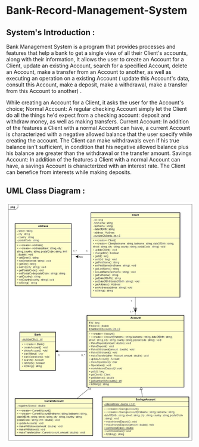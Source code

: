 # Bank-Record-Management-System
## System's Introduction :
Bank Management System is a program that provides processes and features that help a bank to get a single view of all their Client's accounts, along with their information, It allows the user to create an Account for a Client, update an existing Account, search for a specified Account, delete an Account, make a transfer from an Account to another, as well as executing an operation on a existing Account ( update this Account's data, consult this Account, make a deposit, make a withdrawal, make a transfer from this Account to another) .

While creating an Account for a Client, it asks the user for the Account's choice;
Normal Account: A regular checking Account simply let the Client do all the things he'd expect from a checking account: deposit and withdraw money, as well as making transfers. 
Current Account: In addition of the features a Client with a normal Account can have, a current Account is characterized with a negative allowed balance that the user specify while creating the account. The Client can make withdrawals even if his true balance isn't sufficient, in condition that his negative allowed balance plus his balance are greater than the withdrawal or the transfer amount.
Savings Account: In addition of the features a Client with a normal Account can have, a savings Account is characterized with an interest rate. The Client can benefice from interests while making deposits.
 
## UML Class Diagram :

<img align="left" alt="UML Diagram" width="1000px" src="uml-diagram.jpg" />

